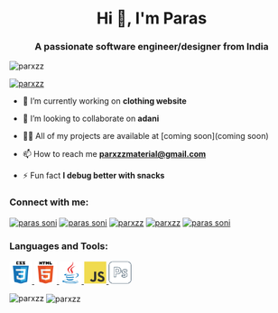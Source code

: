<h1 align="center">Hi 👋, I'm Paras</h1>
<h3 align="center">A passionate software engineer/designer from India</h3>

<p align="left"> <img src="https://komarev.com/ghpvc/?username=parxzz&label=Profile%20views&color=0e75b6&style=flat" alt="parxzz" /> </p>

<p align="left"> <a href="https://github.com/ryo-ma/github-profile-trophy"><img src="https://github-profile-trophy.vercel.app/?username=parxzz" alt="parxzz" /></a> </p>

- 🔭 I’m currently working on **clothing website**

- 👯 I’m looking to collaborate on **adani**

- 👨‍💻 All of my projects are available at [coming soon](coming soon)

- 📫 How to reach me **parxzzmaterial@gmail.com**

- ⚡ Fun fact **I debug better with snacks**

<h3 align="left">Connect with me:</h3>
<p align="left">
<a href="https://linkedin.com/in/paras soni" target="blank"><img align="center" src="https://raw.githubusercontent.com/rahuldkjain/github-profile-readme-generator/master/src/images/icons/Social/linked-in-alt.svg" alt="paras soni" height="30" width="40" /></a>
<a href="https://fb.com/paras soni" target="blank"><img align="center" src="https://raw.githubusercontent.com/rahuldkjain/github-profile-readme-generator/master/src/images/icons/Social/facebook.svg" alt="paras soni" height="30" width="40" /></a>
<a href="https://instagram.com/parxzz" target="blank"><img align="center" src="https://raw.githubusercontent.com/rahuldkjain/github-profile-readme-generator/master/src/images/icons/Social/instagram.svg" alt="parxzz" height="30" width="40" /></a>
<a href="https://www.youtube.com/c/parxzz" target="blank"><img align="center" src="https://raw.githubusercontent.com/rahuldkjain/github-profile-readme-generator/master/src/images/icons/Social/youtube.svg" alt="parxzz" height="30" width="40" /></a>
<a href="https://www.leetcode.com/paras soni" target="blank"><img align="center" src="https://raw.githubusercontent.com/rahuldkjain/github-profile-readme-generator/master/src/images/icons/Social/leet-code.svg" alt="paras soni" height="30" width="40" /></a>
</p>

<h3 align="left">Languages and Tools:</h3>
<p align="left"> <a href="https://www.w3schools.com/css/" target="_blank" rel="noreferrer"> <img src="https://raw.githubusercontent.com/devicons/devicon/master/icons/css3/css3-original-wordmark.svg" alt="css3" width="40" height="40"/> </a> <a href="https://www.w3.org/html/" target="_blank" rel="noreferrer"> <img src="https://raw.githubusercontent.com/devicons/devicon/master/icons/html5/html5-original-wordmark.svg" alt="html5" width="40" height="40"/> </a> <a href="https://www.java.com" target="_blank" rel="noreferrer"> <img src="https://raw.githubusercontent.com/devicons/devicon/master/icons/java/java-original.svg" alt="java" width="40" height="40"/> </a> <a href="https://developer.mozilla.org/en-US/docs/Web/JavaScript" target="_blank" rel="noreferrer"> <img src="https://raw.githubusercontent.com/devicons/devicon/master/icons/javascript/javascript-original.svg" alt="javascript" width="40" height="40"/> </a> <a href="https://www.photoshop.com/en" target="_blank" rel="noreferrer"> <img src="https://raw.githubusercontent.com/devicons/devicon/master/icons/photoshop/photoshop-line.svg" alt="photoshop" width="40" height="40"/> </a> </p>

<p><img align="left" src="https://github-readme-stats.vercel.app/api/top-langs?username=parxzz&show_icons=true&locale=en&layout=compact" alt="parxzz" /></p>

<p>&nbsp;<img align="center" src="https://github-readme-stats.vercel.app/api?username=parxzz&show_icons=true&locale=en" alt="parxzz" /></p>


<!--
**Parxzz/Parxzz** is a ✨ _special_ ✨ repository because its `README.md` (this file) appears on your GitHub profile.

Here are some ideas to get you started:

- 🔭 I’m currently working on ...
- 🌱 I’m currently learning ...
- 👯 I’m looking to collaborate on ...
- 🤔 I’m looking for help with ...
- 💬 Ask me about ...
- 📫 How to reach me: ...
- 😄 Pronouns: ...
- ⚡ Fun fact: ...
-->
